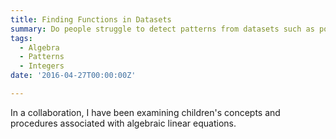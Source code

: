 ```yaml
---
title: Finding Functions in Datasets
summary: Do people struggle to detect patterns from datasets such as positive or negative linear growth?
tags:
  - Algebra
  - Patterns
  - Integers
date: '2016-04-27T00:00:00Z'

---
```


In a collaboration, I have been examining children's concepts and procedures associated with algebraic linear equations.


